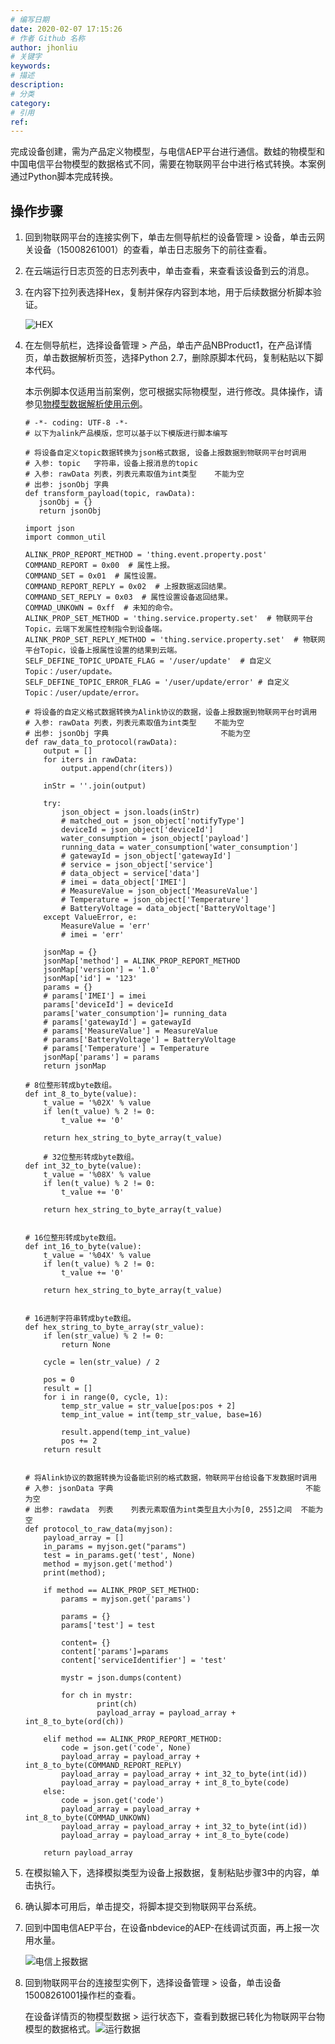 ```yaml
---
# 编写日期
date: 2020-02-07 17:15:26
# 作者 Github 名称
author: jhonliu
# 关键字
keywords:
# 描述
description:
# 分类
category:
# 引用
ref:
---
```


完成设备创建，需为产品定义物模型，与电信AEP平台进行通信。数蛙的物模型和中国电信平台物模型的数据格式不同，需要在物联网平台中进行格式转换。本案例通过Python脚本完成转换。

## 操作步骤

1.  回到物联网平台的连接实例下，单击左侧导航栏的设备管理 > 设备，单击云网关设备（15008261001）的查看，单击日志服务下的前往查看。
2.  在云端运行日志页签的日志列表中，单击查看，来查看该设备到云的消息。
3.  在内容下拉列表选择Hex，复制并保存内容到本地，用于后续数据分析脚本验证。
    
    ![HEX](https://static-aliyun-doc.oss-accelerate.aliyuncs.com/assets/img/zh-CN/2043155061/p180252.png)
    
4.  在左侧导航栏，选择设备管理 > 产品，单击产品NBProduct1，在产品详情页，单击数据解析页签，选择Python 2.7，删除原脚本代码，复制粘贴以下脚本代码。
    
    本示例脚本仅适用当前案例，您可根据实际物模型，进行修改。具体操作，请参见[物模型数据解析使用示例](https://help.aliyun.com/document_detail/114621.htm#concept-185365 "本文以解析上、下行属性数据的脚本为例，介绍在数据格式为透传/自定义的产品下，物模型数据解析脚本的编写方法。")。
    
    ```auto
    # -*- coding: UTF-8 -*-
    # 以下为alink产品模版，您可以基于以下模版进行脚本编写
    
    # 将设备自定义topic数据转换为json格式数据, 设备上报数据到物联网平台时调用
    # 入参: topic   字符串，设备上报消息的topic
    # 入参: rawData 列表，列表元素取值为int类型    不能为空
    # 出参: jsonObj 字典
    def transform_payload(topic, rawData):
       jsonObj = {}
       return jsonObj
    
    import json
    import common_util
    
    ALINK_PROP_REPORT_METHOD = 'thing.event.property.post'
    COMMAND_REPORT = 0x00  # 属性上报。
    COMMAND_SET = 0x01  # 属性设置。
    COMMAND_REPORT_REPLY = 0x02  # 上报数据返回结果。
    COMMAND_SET_REPLY = 0x03  # 属性设置设备返回结果。
    COMMAD_UNKOWN = 0xff  # 未知的命令。
    ALINK_PROP_SET_METHOD = 'thing.service.property.set'  # 物联网平台Topic，云端下发属性控制指令到设备端。
    ALINK_PROP_SET_REPLY_METHOD = 'thing.service.property.set'  # 物联网平台Topic，设备上报属性设置的结果到云端。
    SELF_DEFINE_TOPIC_UPDATE_FLAG = '/user/update'  # 自定义Topic：/user/update。
    SELF_DEFINE_TOPIC_ERROR_FLAG = '/user/update/error' # 自定义Topic：/user/update/error。
    
    # 将设备的自定义格式数据转换为Alink协议的数据，设备上报数据到物联网平台时调用
    # 入参: rawData 列表，列表元素取值为int类型    不能为空
    # 出参: jsonObj 字典                         不能为空
    def raw_data_to_protocol(rawData):
        output = []
        for iters in rawData:
            output.append(chr(iters))
    
        inStr = ''.join(output)
    
        try:
            json_object = json.loads(inStr)
            # matched_out = json_object['notifyType']
            deviceId = json_object['deviceId']
            water_consumption = json_object['payload']
            running_data = water_consumption['water_consumption']
            # gatewayId = json_object['gatewayId']
            # service = json_object['service']
            # data_object = service['data']
            # imei = data_object['IMEI']
            # MeasureValue = json_object['MeasureValue']
            # Temperature = json_object['Temperature']
            # BatteryVoltage = data_object['BatteryVoltage']
        except ValueError, e:
            MeasureValue = 'err'
            # imei = 'err'
    
        jsonMap = {}
        jsonMap['method'] = ALINK_PROP_REPORT_METHOD
        jsonMap['version'] = '1.0'
        jsonMap['id'] = '123'
        params = {}
        # params['IMEI'] = imei
        params['deviceId'] = deviceId
        params['water_consumption']= running_data
        # params['gatewayId'] = gatewayId
        # params['MeasureValue'] = MeasureValue
        # params['BatteryVoltage'] = BatteryVoltage
        # params['Temperature'] = Temperature
        jsonMap['params'] = params
        return jsonMap
    
    # 8位整形转成byte数组。
    def int_8_to_byte(value):
        t_value = '%02X' % value
        if len(t_value) % 2 != 0:
            t_value += '0'
    
        return hex_string_to_byte_array(t_value)
    
        # 32位整形转成byte数组。
    def int_32_to_byte(value):
        t_value = '%08X' % value
        if len(t_value) % 2 != 0:
            t_value += '0'
    
        return hex_string_to_byte_array(t_value)
    
    
    # 16位整形转成byte数组。
    def int_16_to_byte(value):
        t_value = '%04X' % value
        if len(t_value) % 2 != 0:
            t_value += '0'
    
        return hex_string_to_byte_array(t_value)
    
    
    # 16进制字符串转成byte数组。
    def hex_string_to_byte_array(str_value):
        if len(str_value) % 2 != 0:
            return None
    
        cycle = len(str_value) / 2
    
        pos = 0
        result = []
        for i in range(0, cycle, 1):
            temp_str_value = str_value[pos:pos + 2]
            temp_int_value = int(temp_str_value, base=16)
    
            result.append(temp_int_value)
            pos += 2
        return result
    
    
    # 将Alink协议的数据转换为设备能识别的格式数据，物联网平台给设备下发数据时调用
    # 入参: jsonData 字典                                           不能为空
    # 出参: rawdata  列表    列表元素取值为int类型且大小为[0, 255]之间  不能为空
    def protocol_to_raw_data(myjson):
        payload_array = []
        in_params = myjson.get("params")
        test = in_params.get('test', None)
        method = myjson.get('method')
        print(method);
    
        if method == ALINK_PROP_SET_METHOD:
            params = myjson.get('params')
    
            params = {}
            params['test'] = test
    
            content= {}
            content['params']=params
            content['serviceIdentifier'] = 'test'
    
            mystr = json.dumps(content)
    
            for ch in mystr:
                    print(ch)
                    payload_array = payload_array + int_8_to_byte(ord(ch))
    
        elif method == ALINK_PROP_REPORT_METHOD:
            code = json.get('code', None)
            payload_array = payload_array + int_8_to_byte(COMMAND_REPORT_REPLY)
            payload_array = payload_array + int_32_to_byte(int(id))
            payload_array = payload_array + int_8_to_byte(code)
        else:
            code = json.get('code')
            payload_array = payload_array + int_8_to_byte(COMMAD_UNKOWN)
            payload_array = payload_array + int_32_to_byte(int(id))
            payload_array = payload_array + int_8_to_byte(code)
    
        return payload_array
    ```
    
5.  在模拟输入下，选择模拟类型为设备上报数据，复制粘贴步骤3中的内容，单击执行。
6.  确认脚本可用后，单击提交，将脚本提交到物联网平台系统。
7.  回到中国电信AEP平台，在设备nbdevice的AEP-在线调试页面，再上报一次用水量。
    
    ![电信上报数据](https://static-aliyun-doc.oss-accelerate.aliyuncs.com/assets/img/zh-CN/2043155061/p180261.png)
    
8.  回到物联网平台的连接型实例下，选择设备管理 > 设备，单击设备15008261001操作栏的查看。
    
    在设备详情页的物模型数据 > 运行状态下，查看到数据已转化为物联网平台物模型的数据格式。![运行数据](https://static-aliyun-doc.oss-accelerate.aliyuncs.com/assets/img/zh-CN/8787638061/p180260.png)
